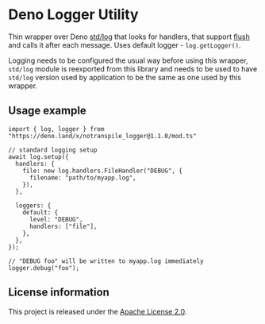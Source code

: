 Deno Logger Utility
===================

Thin wrapper over Deno [std/log](https://deno.land/std/log) that looks for handlers, that support [flush](https://doc.deno.land/https://deno.land/std@0.117.0/log/handlers.ts/~/FileHandler#flush) and calls it after each message. Uses default logger - `log.getLogger()`.

Logging needs to be configured the usual way before using this wrapper, `std/log` module is reexported from this library and
needs to be used to have `std/log` version used by application to be the same as one used by this wrapper.

Usage example
-------------

```
import { log, logger } from "https://deno.land/x/notranspile_logger@1.1.0/mod.ts"

// standard logging setup
await log.setup({
  handlers: {
    file: new log.handlers.FileHandler("DEBUG", {
      filename: "path/to/myapp.log",
    }),
  },

  loggers: {
    default: {
      level: "DEBUG",
      handlers: ["file"],
    },
  },
});

// "DEBUG foo" will be written to myapp.log immediately
logger.debug("foo");
```

License information
-------------------

This project is released under the [Apache License 2.0](http://www.apache.org/licenses/LICENSE-2.0).